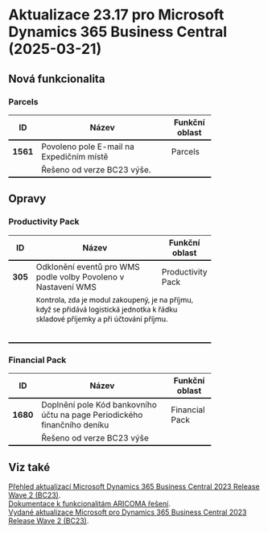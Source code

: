 ﻿# Aktualizace 23.17 pro Microsoft Dynamics 365 Business Central (2025-03-21)

## Nová funkcionalita

### Parcels
<table style="width:80%"><tr><th style="width:8%">ID</th><th style="width:70%">Název</th><th style="width:22%">Funkční oblast</th></tr>
<tr>
        <td style="border-top: 2px solid #000;"><b>1561</b></td>
        <td style="border-top: 2px solid #000;">Povoleno pole E-mail na Expedičním místě</td>
        <td style="border-top: 2px solid #000;">Parcels</td>
        </tr><tr>
            <td style="border-bottom: 2px solid #000;"></td>
            <td style="border-bottom: 2px solid #000;" colspan="2"><div>Řešeno od verze BC23 výše. </div></td>
            </tr> </table>

## Opravy

### Productivity Pack
<table style="width:80%"><tr><th style="width:8%">ID</th><th style="width:70%">Název</th><th style="width:22%">Funkční oblast</th></tr>
<tr>
        <td style="border-top: 2px solid #000;"><b>305</b></td>
        <td style="border-top: 2px solid #000;">Odklonění eventů pro WMS podle volby Povoleno v Nastavení WMS</td>
        <td style="border-top: 2px solid #000;">Productivity Pack</td>
        </tr><tr>
            <td style="border-bottom: 2px solid #000;"></td>
            <td style="border-bottom: 2px solid #000;" colspan="2"><div><p style="margin:0cm 0cm 10pt;font-size:11pt;font-family:Calibri, sans-serif;"><span style="font-size:10.5pt;font-family:&quot;Segoe UI&quot;,sans-serif;color:black;background:white;">Kontrola, zda je modul
zakoupený, je na příjmu, když se přidává logistická jednotka k řádku skladové
příjemky a při účtování příjmu.</span> </p><br> </div></td>
            </tr> </table>

### Financial Pack
<table style="width:80%"><tr><th style="width:8%">ID</th><th style="width:70%">Název</th><th style="width:22%">Funkční oblast</th></tr>
<tr>
        <td style="border-top: 2px solid #000;"><b>1680</b></td>
        <td style="border-top: 2px solid #000;">Doplnění pole Kód bankovního účtu na page Periodického finančního deníku</td>
        <td style="border-top: 2px solid #000;">Financial Pack</td>
        </tr><tr>
            <td style="border-bottom: 2px solid #000;"></td>
            <td style="border-bottom: 2px solid #000;" colspan="2"><div>Řešeno od verze BC23 výše </div></td>
            </tr> </table>

## Viz také 

[Přehled aktualizací Microsoft Dynamics 365 Business Central 2023 Release Wave 2 (BC23)](Updates-bc23.md).  
[Dokumentace k funkcionalitám ARICOMA řešení](https://www.aricoma.com/docs/cs-cz/dynamics365/business-central/Solutions/solutions.html).    
[Vydané aktualizace Microsoft pro Dynamics 365 Business Central 2023 Release Wave 2 (BC23)](https://support.microsoft.com/en-us/topic/released-updates-for-microsoft-dynamics-365-business-central-2023-release-wave-2-7a4f98e8-66b9-4484-9bc1-66c466d8a82d).  

